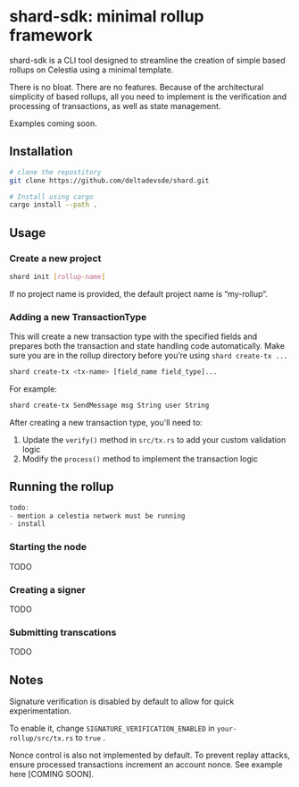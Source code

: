 # shard-sdk: minimal rollup framework

shard-sdk is a CLI tool designed to streamline the creation of simple based rollups on Celestia using a minimal template.

There is no bloat. There are no features. Because of the architectural simplicity of based rollups, all you need to implement is the verification and processing of transactions, as well as state management.

Examples coming soon.

## Installation

```bash
# clone the repostitory
git clone https://github.com/deltadevsde/shard.git

# Install using cargo
cargo install --path .
```

## Usage

### Create a new project

```bash
shard init [rollup-name]
```

If no project name is provided, the default project name is “my-rollup”.

### Adding a new TransactionType

This will create a new transaction type with the specified fields and prepares both the transaction and state handling code automatically. Make sure you are in the rollup directory before you’re using `shard create-tx ...`

```bash
shard create-tx <tx-name> [field_name field_type]...
```

For example:

```bash
shard create-tx SendMessage msg String user String
```

After creating a new transaction type, you'll need to:

1. Update the `verify()` method in `src/tx.rs` to add your custom validation logic
2. Modify the `process()` method to implement the transaction logic

## Running the rollup

```rust
todo: 
- mention a celestia network must be running
- install
```

### Starting the node

TODO

### Creating a signer

TODO

### Submitting transcations

TODO

## Notes

Signature verification is disabled by default to allow for quick experimentation.

To enable it, change `SIGNATURE_VERIFICATION_ENABLED` in `your-rollup/src/tx.rs`  to `true` .

Nonce control is also not implemented by default. To prevent replay attacks, ensure processed transactions increment an account nonce. See example here [COMING SOON].

